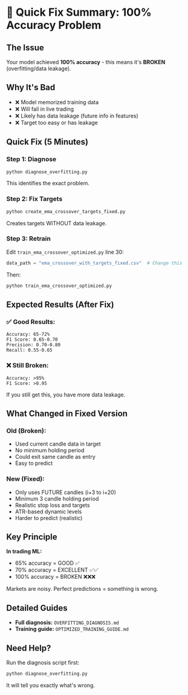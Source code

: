 # 🚨 Quick Fix Summary: 100% Accuracy Problem

## The Issue

Your model achieved **100% accuracy** - this means it's **BROKEN** (overfitting/data leakage).

## Why It's Bad

- ❌ Model memorized training data
- ❌ Will fail in live trading
- ❌ Likely has data leakage (future info in features)
- ❌ Target too easy or has leakage

## Quick Fix (5 Minutes)

### Step 1: Diagnose
```bash
python diagnose_overfitting.py
```
This identifies the exact problem.

### Step 2: Fix Targets
```bash
python create_ema_crossover_targets_fixed.py
```
Creates targets WITHOUT data leakage.

### Step 3: Retrain
Edit `train_ema_crossover_optimized.py` line 30:
```python
data_path = "ema_crossover_with_targets_fixed.csv"  # Change this
```

Then:
```bash
python train_ema_crossover_optimized.py
```

## Expected Results (After Fix)

### ✅ Good Results:
```
Accuracy: 65-72%
F1 Score: 0.65-0.70
Precision: 0.70-0.80
Recall: 0.55-0.65
```

### ❌ Still Broken:
```
Accuracy: >95%
F1 Score: >0.95
```
If you still get this, you have more data leakage.

## What Changed in Fixed Version

### Old (Broken):
- Used current candle data in target
- No minimum holding period
- Could exit same candle as entry
- Easy to predict

### New (Fixed):
- Only uses FUTURE candles (i+3 to i+20)
- Minimum 3 candle holding period
- Realistic stop loss and targets
- ATR-based dynamic levels
- Harder to predict (realistic)

## Key Principle

**In trading ML:**
- 65% accuracy = GOOD ✅
- 70% accuracy = EXCELLENT ✅✅
- 100% accuracy = BROKEN ❌❌❌

Markets are noisy. Perfect predictions = something is wrong.

## Detailed Guides

- **Full diagnosis:** `OVERFITTING_DIAGNOSIS.md`
- **Training guide:** `OPTIMIZED_TRAINING_GUIDE.md`

## Need Help?

Run the diagnosis script first:
```bash
python diagnose_overfitting.py
```

It will tell you exactly what's wrong.
